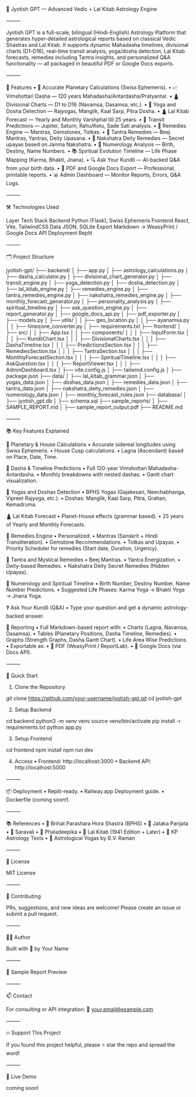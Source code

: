 
🔱 Jyotish GPT — Advanced Vedic + Lal Kitab Astrology Engine


⸻

Jyotish GPT is a full-scale, bilingual (Hindi-English) Astrology Platform that generates hyper-detailed astrological reports based on classical Vedic Shastras and Lal Kitab. It supports dynamic Mahadasha timelines, divisional charts (D1–D16), real-time transit analysis, yoga/dosha detection, Lal Kitab forecasts, remedies including Tantra insights, and personalized Q&A functionality — all packaged in beautiful PDF or Google Docs exports.

⸻

🧿 Features
	•	🔭 Accurate Planetary Calculations (Swiss Ephemeris).
	•	📈 Vimshottari Dasha — 120 years Mahadasha/Antardasha/Pratyantar.
	•	🛕 Divisional Charts — D1 to D16 (Navamsa, Dasamsa, etc.).
	•	🔮 Yoga and Dosha Detection — Rajyogas, Manglik, Kaal Sarp, Pitra Dosha.
	•	🛕 Lal Kitab Forecast — Yearly and Monthly Varshphal till 25 years.
	•	📅 Transit Predictions — Jupiter, Saturn, Rahu/Ketu, Sade Sati analysis.
	•	🧿 Remedies Engine — Mantras, Gemstones, Totkas.
	•	🔱 Tantra Remedies — Beej Mantras, Yantras, Deity Upasana.
	•	🌙 Nakshatra Deity Remedies — Secret upayas based on Janma Nakshatra.
	•	🔢 Numerology Analysis — Birth, Destiny, Name Numbers.
	•	📚 Spiritual Evolution Timeline — Life Phase Mapping (Karma, Bhakti, Jnana).
	•	🔍 Ask Your Kundli — AI-backed Q&A from your birth data.
	•	🧾 PDF and Google Docs Export — Professional, printable reports.
	•	📊 Admin Dashboard — Monitor Reports, Errors, Q&A Logs.

⸻

🛠️ Technologies Used

Layer	Tech Stack
Backend	Python (Flask), Swiss Ephemeris
Frontend	React, Vite, TailwindCSS
Data	JSON, SQLite
Export	Markdown → WeasyPrint / Google Docs API
Deployment	Replit


⸻

🗂️ Project Structure

jyotish-gpt/
├── backend/
│   ├── app.py
│   ├── astrology_calculations.py
│   ├── dasha_calculator.py
│   ├── divisional_chart_generator.py
│   ├── transit_engine.py
│   ├── yoga_detection.py
│   ├── dosha_detection.py
│   ├── lal_kitab_engine.py
│   ├── remedies_engine.py
│   ├── tantra_remedies_engine.py
│   ├── nakshatra_remedies_engine.py
│   ├── monthly_forecast_generator.py
│   ├── personality_analysis.py
│   ├── spiritual_timeline.py
│   ├── ask_question_engine.py
│   ├── report_generator.py
│   ├── google_docs_api.py
│   ├── pdf_exporter.py
│   ├── models.py
│   ├── utils/
│   │   ├── geo_location.py
│   │   ├── ayanamsa.py
│   │   ├── timezone_converter.py
│   ├── requirements.txt
├── frontend/
│   ├── src/
│   │   ├── App.tsx
│   │   ├── components/
│   │   │   ├── InputForm.tsx
│   │   │   ├── KundliChart.tsx
│   │   │   ├── DivisionalCharts.tsx
│   │   │   ├── DashaTimeline.tsx
│   │   │   ├── PredictionsSection.tsx
│   │   │   ├── RemediesSection.tsx
│   │   │   ├── TantraSection.tsx
│   │   │   ├── MonthlyForecastSection.tsx
│   │   │   ├── SpiritualTimeline.tsx
│   │   │   ├── AskQuestion.tsx
│   │   │   ├── ReportViewer.tsx
│   │   │   ├── AdminDashboard.tsx
│   ├── vite.config.js
│   ├── tailwind.config.js
│   ├── package.json
├── data/
│   ├── lal_kitab_grammar.json
│   ├── yogas_data.json
│   ├── doshas_data.json
│   ├── remedies_data.json
│   ├── tantra_data.json
│   ├── nakshatra_deity_remedies.json
│   ├── numerology_data.json
│   ├── monthly_forecast_rules.json
├── database/
│   ├── jyotish_gpt.db
│   ├── schema.sql
├── sample_reports/
│   ├── SAMPLE_REPORT.md
│   ├── sample_report_output.pdf
├── README.md


⸻

📚 Key Features Explained

🔭 Planetary & House Calculations
	•	Accurate sidereal longitudes using Swiss Ephemeris.
	•	House Cusp calculations.
	•	Lagna (Ascendant) based on Place, Date, Time.

📅 Dasha & Timeline Predictions
	•	Full 120-year Vimshottari Mahadasha-Antardasha.
	•	Monthly breakdowns with nested dashas.
	•	Gantt chart visualization.

🔮 Yogas and Doshas Detection
	•	BPHS Yogas (Gajakesari, Neechabhanga, Vipreet Rajyoga, etc.).
	•	Doshas: Manglik, Kaal Sarp, Pitra, Grahan, Kemadruma.

🛕 Lal Kitab Forecast
	•	Planet-House effects (grammar based).
	•	25 years of Yearly and Monthly Forecasts.

🧿 Remedies Engine
	•	Personalized:
	•	Mantras (Sanskrit + Hindi Transliteration).
	•	Gemstone Recommendations.
	•	Totkas and Upayas.
	•	Priority Scheduler for remedies (Start date, Duration, Urgency).

🔱 Tantra and Mystical Remedies
	•	Beej Mantras.
	•	Yantra Energization.
	•	Deity-based Remedies.
	•	Nakshatra Deity Secret Remedies (Hidden Upayas).

🌙 Numerology and Spiritual Timeline
	•	Birth Number, Destiny Number, Name Number Predictions.
	•	Suggested Life Phases: Karma Yoga → Bhakti Yoga → Jnana Yoga.

❓ Ask Your Kundli (Q&A)
	•	Type your question and get a dynamic astrology-backed answer.

📄 Reporting
	•	Full Markdown-based report with:
	•	Charts (Lagna, Navamsa, Dasamsa).
	•	Tables (Planetary Positions, Dasha Timeline, Remedies).
	•	Graphs (Strength Graphs, Dasha Gantt Chart).
	•	Life Area Wise Predictions.
	•	Exportable as:
	•	📄 PDF (WeasyPrint / ReportLab).
	•	📝 Google Docs (via Docs API).

⸻

🚀 Quick Start

1. Clone the Repository

git clone https://github.com/your-username/jyotish-gpt.git
cd jyotish-gpt

2. Setup Backend

cd backend
python3 -m venv venv
source venv/bin/activate
pip install -r requirements.txt
python app.py

3. Setup Frontend

cd frontend
npm install
npm run dev

4. Access
	•	Frontend: http://localhost:3000
	•	Backend API: http://localhost:5000

⸻

📦 Deployment
	•	Replit-ready.
	•	Railway.app Deployment guide.
	•	Dockerfile (coming soon!).

⸻

📚 References
	•	📖 Brihat Parashara Hora Shastra (BPHS)
	•	📖 Jataka Parijata
	•	📖 Saravali
	•	📖 Phaladeepika
	•	📖 Lal Kitab (1941 Edition + Later)
	•	📖 KP Astrology Texts
	•	📖 Astrological Yogas by B.V. Raman

⸻

🧿 License

MIT License

⸻

🤝 Contributing

PRs, suggestions, and new ideas are welcome! Please create an issue or submit a pull request.

⸻

👨‍💻 Author

Built with 🧡 by Your Name

⸻

📝 Sample Report Preview


⸻

📫 Contact

For consulting or API integration: 📧 your.email@example.com

⸻

🔥 Support This Project

If you found this project helpful, please ⭐ star the repo and spread the word!

⸻

🌟 Live Demo

coming soon!

